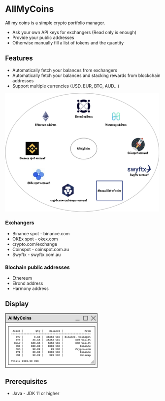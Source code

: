 # AllMyCoins

All my coins is a simple crypto portfolio manager.

- Ask your own API keys for exchangers (Read only is enough)
- Provide your public addresses
- Otherwise manually fill a list of tokens and the quantity

## Features

- Automatically fetch your balances from exchangers
- Automatically fetch your balances and stacking rewards from blockchain addresses
- Support multiple currencies (USD, EUR, BTC, AUD...)

<img src="doc/img/allMyCoinsProviders.png" alt="AllMyCoins Window" width="500" />

### Exchangers

- Binance spot - binance.com
- OKEx spot - okex.com
- crypto.com/exchange
- Coinspot - coinspot.com.au
- Swyftx - swyftx.com.au

### Blochain public addresses

- Ethereum
- Elrond address
- Harmony address

## Display

<img src="doc/img/allMyCoinsWindow.png" alt="AllMyCoins Window" width="300"/>

## Prerequisites

- Java - JDK 11 or higher
